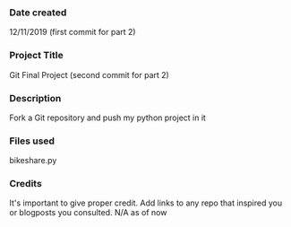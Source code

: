 ### Date created
12/11/2019 (first commit for part 2)

### Project Title
Git Final Project (second commit for part 2)

### Description
Fork a Git repository and push my python project in it

### Files used
bikeshare.py

### Credits
It's important to give proper credit. Add links to any repo that inspired you or blogposts you consulted.
N/A as of now

